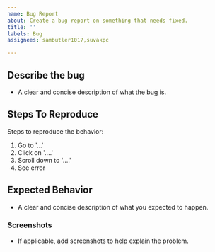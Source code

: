```yaml
---
name: Bug Report
about: Create a bug report on something that needs fixed.
title: ''
labels: Bug
assignees: sambutler1017,suvakpc

---
```


## **Describe the bug**
- A clear and concise description of what the bug is.

## **Steps To Reproduce**
Steps to reproduce the behavior:
1. Go to '...'
2. Click on '....'
3. Scroll down to '....'
4. See error

## **Expected Behavior**
- A clear and concise description of what you expected to happen.

### **Screenshots**
- If applicable, add screenshots to help explain the problem.
